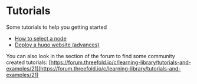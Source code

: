 # Tutorials

Some tutorials to help you getting started

- [How to select a node](explore_nodes.md)
- [Deploy a hugo website (advances)](hugo_website.md)

You can also look in the section of the forum to find some community created tutorials: [https://forum.threefold.io/c/learning-library/tutorials-and-examples/21](https://forum.threefold.io/c/learning-library/tutorials-and-examples/21)
